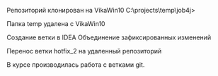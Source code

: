 
Репозиторий клонирован на VikaWin10  C:\projects\temp\job4j>

Папка temp удалена с VikaWin10

Создание ветки в IDEA
Объединение зафиксированных изменений

Перенос ветки hotfix_2 на удаленный репозиторий

В курсе производилась работа с ветками git.


